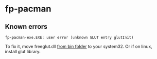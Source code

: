 # fp-pacman


## Known errors
``fp-pacman-exe.EXE: user error (unknown GLUT entry glutInit)``

To fix it, move freeglut.dll [from bin folder](http://files.transmissionzero.co.uk/software/development/GLUT/freeglut-MinGW.zip) to your system32.
Or if on linux, install glut library.